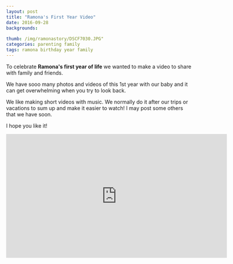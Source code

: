 ```yaml
---
layout: post
title: "Ramona's First Year Video"
date: 2016-09-28
backgrounds: 
    
thumb: /img/ramonastory/DSCF7030.JPG"
categories: parenting family
tags: ramona birthday year family 
---
```


To celebrate **Ramona's first year of life** we wanted to make a video to share with family and friends. 

We have sooo many photos and videos of this 1st year with our baby and it can get overwhelming when you try to look back. 

We like making short videos with music. We normally do it after our trips or vacations to sum up and make it easier to watch! I may post some others that we have soon.

I hope you like it!

<iframe width="600" height="337" src="https://www.youtube.com/embed/r9YmvKPS8MY" frameborder="0" allowfullscreen></iframe>




